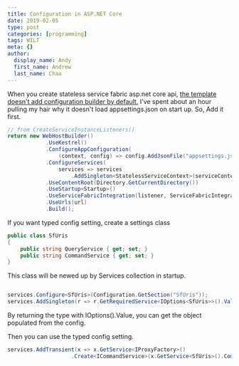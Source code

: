 ```yaml
---
title: Configuration in ASP.NET Core
date: 2019-02-05
type: post
categories: [programming]
tags: WILT
meta: {}
author:
  display_name: Andy
  first_name: Andrew
  last_name: Chaa
---
```


When you create stateless service fabric asp.net core api, [the template doesn't add configuration builder by default.](https://marcinjuraszek.com/2018/10/asp-net-core-configuration-when-running-as-service-fabric-service.html)
I've spent about an hour pulling my hair why it doesn't load appsettings.json on start up. So, Add it first.

```csharp
// from CreateServiceInstanceListeners()
return new WebHostBuilder()
            .UseKestrel()
            .ConfigureAppConfiguration(
                (context, config) => config.AddJsonFile("appsettings.json", optional: false, reloadOnChange: true))
            .ConfigureServices(
                services => services
                    .AddSingleton<StatelessServiceContext>(serviceContext))
            .UseContentRoot(Directory.GetCurrentDirectory())
            .UseStartup<Startup>()
            .UseServiceFabricIntegration(listener, ServiceFabricIntegrationOptions.None)
            .UseUrls(url)
            .Build();

```

If you want typed config setting, create a settings class

```csharp
public class SfUris
{
    public string QueryService { get; set; }
    public string CommandService { get; set; }
}

```

This class will be newed up by Services collection in startup.

```csharp

services.Configure<SfUris>(Configuration.GetSection("SfUris"));
services.AddSingleton(r => r.GetRequiredService<IOptions<SfUris>>().Value);
```

By returning the type with IOptions<T>().Value, you can get the object populated from the config.

Then you can use the typed config setting.

```csharp
services.AddTransient(x => x.GetService<IProxyFactory>()
                    .Create<ICommandService>(x.GetService<SfUris>().CommandService));
```
